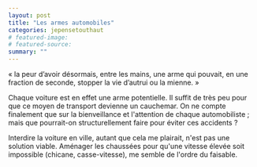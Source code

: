 ```yaml
---
layout: post
title: "Les armes automobiles"
categories: jepensetouthaut
# featured-image: 
# featured-source: 
summary: ""
---
```


« la peur d’avoir désormais, entre les mains, une arme qui pouvait, en une fraction de seconde, stopper la vie d’autrui ou la mienne. »

Chaque voiture est en effet une arme potentielle.
Il suffit de très peu pour que ce moyen de transport devienne un cauchemar.
On ne compte finalement que sur la bienveillance et l'attention de chaque automobiliste ; 
mais que pourrait-on structurellement faire pour éviter ces accidents ?

Interdire la voiture en ville, autant que cela me plairait, n'est pas une solution viable.
Aménager les chaussées pour qu'une vitesse élevée soit impossible (chicane, casse-vitesse),
me semble de l'ordre du faisable.

